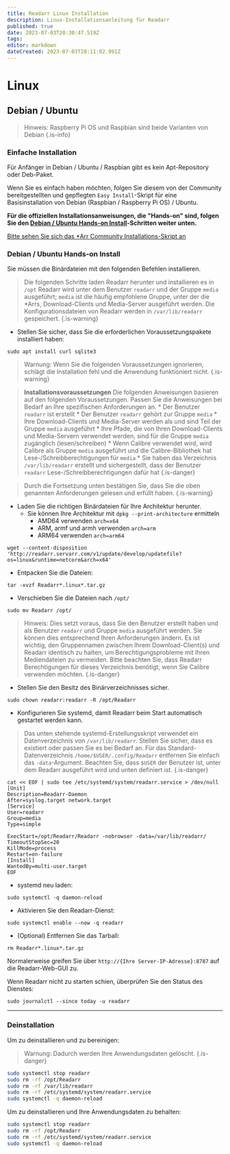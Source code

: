 ```yaml
---
title: Readarr Linux Installation
description: Linux-Installationsanleitung für Readarr
published: true
date: 2023-07-03T20:30:47.519Z
tags: 
editor: markdown
dateCreated: 2023-07-03T20:11:02.991Z
---
```


# Linux

## Debian / Ubuntu

> Hinweis: Raspberry Pi OS und Raspbian sind beide Varianten von Debian {.is-info}

### Einfache Installation

Für Anfänger in Debian / Ubuntu / Raspbian gibt es kein Apt-Repository oder Deb-Paket.

Wenn Sie es einfach haben möchten, folgen Sie diesem von der Community bereitgestellten und gepflegten `Easy Install`-Skript für eine Basisinstallation von Debian (Raspbian / Raspberry Pi OS) / Ubuntu.

**Für die offiziellen Installationsanweisungen, die "Hands-on" sind, folgen Sie den [Debian / Ubuntu Hands-on Install](#debian-ubuntu-hands-on-install)-Schritten weiter unten.**

[Bitte sehen Sie sich das \*Arr Community Installations-Skript an](/install-script)

### Debian / Ubuntu Hands-on Install

Sie müssen die Binärdateien mit den folgenden Befehlen installieren.

> Die folgenden Schritte laden Readarr herunter und installieren es in `/opt`
> Readarr wird unter dem Benutzer `readarr` und der Gruppe `media` ausgeführt; `media` ist die häufig empfohlene Gruppe, unter der die \*Arrs, Download-Clients und Media-Server ausgeführt werden.
> Die Konfigurationsdateien von Readarr werden in `/var/lib/readarr` gespeichert.
{.is-warning}

- Stellen Sie sicher, dass Sie die erforderlichen Voraussetzungspakete installiert haben:

```shell
sudo apt install curl sqlite3
```

> Warnung: Wenn Sie die folgenden Voraussetzungen ignorieren, schlägt die Installation fehl und die Anwendung funktioniert nicht. {.is-warning}

> **Installationsvoraussetzungen**
> Die folgenden Anweisungen basieren auf den folgenden Voraussetzungen. Passen Sie die Anweisungen bei Bedarf an Ihre spezifischen Anforderungen an.
> \* Der Benutzer `readarr` ist erstellt
> \* Der Benutzer `readarr` gehört zur Gruppe `media`
> \* Ihre Download-Clients und Media-Server werden als und sind Teil der Gruppe `media` ausgeführt
> \* Ihre Pfade, die von Ihren Download-Clients und Media-Servern verwendet werden, sind für die Gruppe `media` zugänglich (lesen/schreiben)
> \* Wenn Calibre verwendet wird, wird Calibre als Gruppe `media` ausgeführt und die Calibre-Bibliothek hat Lese-/Schreibberechtigungen für `media`
> \* Sie haben das Verzeichnis `/var/lib/readarr` erstellt und sichergestellt, dass der Benutzer `readarr` Lese-/Schreibberechtigungen dafür hat
{.is-danger}

> Durch die Fortsetzung unten bestätigen Sie, dass Sie die oben genannten Anforderungen gelesen und erfüllt haben. {.is-warning}

- Laden Sie die richtigen Binärdateien für Ihre Architektur herunter.
  - Sie können Ihre Architektur mit `dpkg --print-architecture` ermitteln
    - AMD64 verwenden `arch=x64`
    - ARM, armf und armh verwenden `arch=arm`
    - ARM64 verwenden `arch=arm64`

```shell
wget --content-disposition 'http://readarr.servarr.com/v1/update/develop/updatefile?os=linux&runtime=netcore&arch=x64'
```

- Entpacken Sie die Dateien:

```shell
tar -xvzf Readarr*.linux*.tar.gz
```

- Verschieben Sie die Dateien nach `/opt/`

```shell
sudo mv Readarr /opt/
```

> Hinweis: Dies setzt voraus, dass Sie den Benutzer erstellt haben und als Benutzer `readarr` und Gruppe `media` ausgeführt werden. Sie können dies entsprechend Ihren Anforderungen ändern. Es ist wichtig, den Gruppennamen zwischen Ihrem Download-Client(s) und Readarr identisch zu halten, um Berechtigungsprobleme mit Ihren Mediendateien zu vermeiden. Bitte beachten Sie, dass Readarr Berechtigungen für dieses Verzeichnis benötigt, wenn Sie Calibre verwenden möchten.
{.is-danger}

- Stellen Sie den Besitz des Binärverzeichnisses sicher.

```shell  
sudo chown readarr:readarr -R /opt/Readarr
```

- Konfigurieren Sie systemd, damit Readarr beim Start automatisch gestartet werden kann.

> Das unten stehende systemd-Erstellungsskript verwendet ein Datenverzeichnis von `/var/lib/readarr`. Stellen Sie sicher, dass es existiert oder passen Sie es bei Bedarf an. Für das Standard-Datenverzeichnis `/home/$USER/.config/Readarr` entfernen Sie einfach das `-data`-Argument. Beachten Sie, dass `$USER` der Benutzer ist, unter dem Readarr ausgeführt wird und unten definiert ist.
{.is-danger}

```shell
cat << EOF | sudo tee /etc/systemd/system/readarr.service > /dev/null
[Unit]
Description=Readarr-Daemon
After=syslog.target network.target
[Service]
User=readarr
Group=media
Type=simple

ExecStart=/opt/Readarr/Readarr -nobrowser -data=/var/lib/readarr/
TimeoutStopSec=20
KillMode=process
Restart=on-failure
[Install]
WantedBy=multi-user.target
EOF
```

- systemd neu laden:

```shell
sudo systemctl -q daemon-reload
```

- Aktivieren Sie den Readarr-Dienst:

```shell
sudo systemctl enable --now -q readarr
```

- (Optional) Entfernen Sie das Tarball:

```shell
rm Readarr*.linux*.tar.gz
```

Normalerweise greifen Sie über `http://{Ihre Server-IP-Adresse}:8787` auf die Readarr-Web-GUI zu.

Wenn Readarr nicht zu starten schien, überprüfen Sie den Status des Dienstes:

```shell
sudo journalctl --since today -u readarr
```

---

### Deinstallation

Um zu deinstallieren und zu bereinigen:
> Warnung: Dadurch werden Ihre Anwendungsdaten gelöscht. {.is-danger}

```bash
sudo systemctl stop readarr
sudo rm -rf /opt/Readarr
sudo rm -rf /var/lib/readarr
sudo rm -rf /etc/systemd/system/readarr.service
sudo systemctl -q daemon-reload
```

Um zu deinstallieren und Ihre Anwendungsdaten zu behalten:

```bash
sudo systemctl stop readarr
sudo rm -rf /opt/Readarr
sudo rm -rf /etc/systemd/system/readarr.service
sudo systemctl -q daemon-reload
```